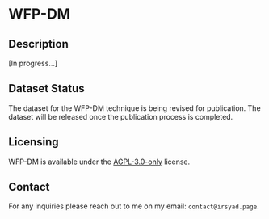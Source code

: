 # WFP-DM


## Description
[In progress...]


## Dataset Status
The dataset for the WFP-DM technique is being revised for publication. The dataset will be released once the publication process is completed.


## Licensing
WFP-DM is available under the [AGPL-3.0-only](LICENSE) license.


## Contact
For any inquiries please reach out to me on my email: `contact@irsyad.page`.
